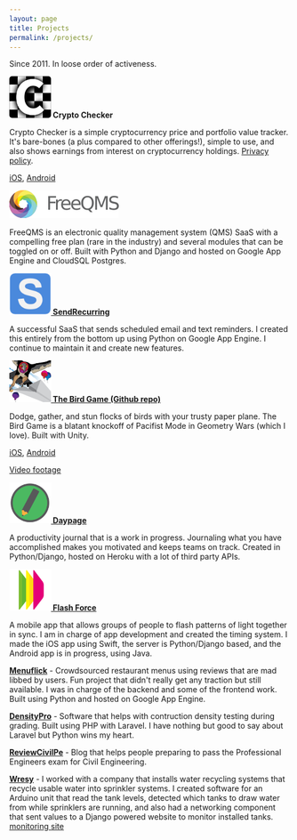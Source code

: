 ```yaml
---
layout: page
title: Projects
permalink: /projects/
---
```


Since 2011. In loose order of activeness.

**<img src="/assets/crypto-checker.png" width="75" style="border-radius: 5px;"> Crypto Checker**

Crypto Checker is a simple cryptocurrency price and portfolio value tracker. It's bare-bones (a plus compared to other offerings!), simple to use, and also shows earnings from interest on cryptocurrency holdings. [Privacy policy](/privacy-crypto-checker/).

[iOS](https://apps.apple.com/app/crypto-checker-with-interest/id1619204176), [Android](https://play.google.com/store/apps/details?id=com.sponrad.cryptointerestchecker)

**[<img src="/assets/fqms.png" width="197">](http://freeqms.com)**

FreeQMS is an electronic quality management system (QMS) SaaS with a compelling free plan (rare in the industry) and several modules that can be toggled on or off. Built with Python and Django and hosted on Google App Engine and CloudSQL Postgres.

**[<img src="/assets/sr-s.png" width="75"> SendRecurring](http://www.sendrecurring.com)**

A successful SaaS that sends scheduled email and text reminders. I created this entirely from the bottom up using Python on Google App Engine. I continue to maintain it and create new features.

**[<img src="/assets/birdgame.png" width="75"> The Bird Game (Github repo)](https://github.com/sponrad/thebirdgame)**

Dodge, gather, and stun flocks of birds with your trusty paper plane. The Bird Game is a blatant knockoff of Pacifist Mode in Geometry Wars (which I love). Built with Unity.

[iOS](https://apps.apple.com/us/app/the-bird-game-stop-the-flock/id1135939947), [Android](https://play.google.com/store/apps/details?id=com.VistaSpaClub.TheBirdGame)

[Video footage](https://www.youtube.com/watch?v=V1S690r_zy4)

**[<img src="/assets/DayPage.png" width="75"> Daypage](https://daypage.co)**

A productivity journal that is a work in progress. Journaling what you have accomplished makes you motivated and keeps teams on track. Created in Python/Django, hosted on Heroku with a lot of third party APIs.

**[<img src="/assets/fficon.png" width="75"> Flash Force](http://www.flashforceapp.com)**

A mobile app that allows groups of people to flash patterns of light together in sync. I am in charge of app development and created the timing system. I made the iOS app using Swift, the server is Python/Django based, and the Android app is in progress, using Java.

**[Menuflick](http://www.menuflick.com)** - Crowdsourced restaurant menus using reviews that are mad libbed by users. Fun project that didn't really get any traction but still available. I was in charge of the backend and some of the frontend work. Built using Python and hosted on Google App Engine.

**[DensityPro](http://www.densitypro.com)** - Software that helps with contruction density testing during grading. Built using PHP with Laravel. I have nothing but good to say about Laravel but Python wins my heart.

**[ReviewCivilPe](http://www.reviewcivilpe.com)** - Blog that helps people preparing to pass the Professional Engineers exam for Civil Engineering.

**[Wresy](http://www.wresy.com)** - I worked with a company that installs water recycling systems that recycle usable water into sprinkler systems. I created software for an Arduino unit that read the tank levels, detected which tanks to draw water from while sprinklers are running, and also had a networking component that sent values to a Django powered website to monitor installed tanks. [monitoring site](http://wresy.devlabtech.com)
